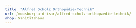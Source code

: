 ```yaml
---
title: "Alfred Scholz Orthopädie-Technik"
url: /moosburg-a-d-isar/alfred-scholz-orthopaedie-technik/
shop: Sanitätshaus
---
```

